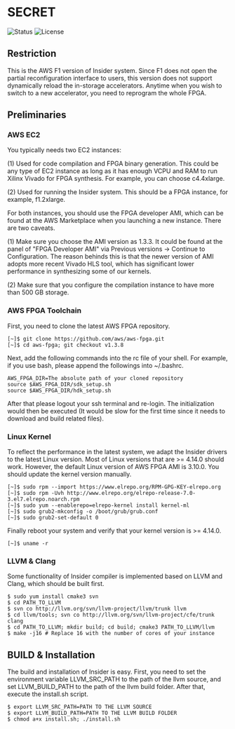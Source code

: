 # SECRET
![Status](https://img.shields.io/badge/Version-Experimental-green.svg)
![License](https://img.shields.io/cran/l/devtools.svg)

## Restriction

This is the AWS F1 version of Insider system. Since F1 does not open the partial reconfiguration interface to users, this version does not support dynamically reload the in-storage accelerators. Anytime when you wish to switch to a new accelerator, you need to reprogram the whole FPGA.

## Preliminaries

### AWS EC2

You typically needs two EC2 instances: 

  (1) Used for code compilation and FPGA binary generation. This could be any type of EC2 instance as long as it has enough VCPU and RAM to run Xilinx Vivado for FPGA synthesis. For example, you can choose c4.4xlarge.

  (2) Used for running the Insider system. This should be a FPGA instance, for example, f1.2xlarge.

For both instances, you should use the FPGA developer AMI, which can be found at the AWS Marketplace when you launching a new instance. There are two caveats.

  (1) Make sure you choose the AMI version as 1.3.3. It could be found at the panel of "FPGA Developer AMI" via Previous versions -> Continue to Configuration. The reason behinds this is that the newer version of AMI adopts more recent Vivado HLS tool, which has significant lower performance in synthesizing some of our kernels.
  
  (2) Make sure that you configure the compilation instance to have more than 500 GB storage.

### AWS FPGA Toolchain

First, you need to clone the latest AWS FPGA repository.
```
[~]$ git clone https://github.com/aws/aws-fpga.git
[~]$ cd aws-fpga; git checkout v1.3.8
```
Next, add the following commands into the rc file of your shell. For example, if you use bash, please append the followings into ~/.bashrc.
```
AWS_FPGA_DIR=The absolute path of your cloned repository
source $AWS_FPGA_DIR/sdk_setup.sh
source $AWS_FPGA_DIR/hdk_setup.sh
```
After that please logout your ssh terminal and re-login. The initialization would then be executed (It would be slow for the first time since it needs to download and build related files). 

### Linux Kernel

To reflect the performance in the latest system, we adapt the Insider drivers to the latest Linux version. Most of Linux versions that are >= 4.14.0 should work. However, the default Linux version of AWS FPGA AMI is 3.10.0. You should update the kernel version manually.
```
[~]$ sudo rpm --import https://www.elrepo.org/RPM-GPG-KEY-elrepo.org
[~]$ sudo rpm -Uvh http://www.elrepo.org/elrepo-release-7.0-3.el7.elrepo.noarch.rpm
[~]$ sudo yum --enablerepo=elrepo-kernel install kernel-ml
[~]$ sudo grub2-mkconfig -o /boot/grub/grub.conf
[~]$ sudo grub2-set-default 0
```
Finally reboot your system and verify that your kernel version is >= 4.14.0.
```
[~]$ uname -r
```

### LLVM & Clang

Some functionality of Insider compiler is implemented based on LLVM and Clang, which should be built first.
```
$ sudo yum install cmake3 svn
$ cd PATH_TO_LLVM
$ svn co http://llvm.org/svn/llvm-project/llvm/trunk llvm
$ cd llvm/tools; svn co http://llvm.org/svn/llvm-project/cfe/trunk clang
$ cd PATH_TO_LLVM; mkdir build; cd build; cmake3 PATH_TO_LLVM/llvm
$ make -j16 # Replace 16 with the number of cores of your instance
```

## BUILD & Installation

The build and installation of Insider is easy. First, you need to set the environment variable LLVM_SRC_PATH to the path of the llvm source, and set LLVM_BUILD_PATH to the path of the llvm build folder. After that, execute the install.sh script.
```
$ export LLVM_SRC_PATH=PATH TO THE LLVM SOURCE
$ export LLVM_BUILD_PATH=PATH TO THE LLVM BUILD FOLDER
$ chmod a+x install.sh; ./install.sh
```
